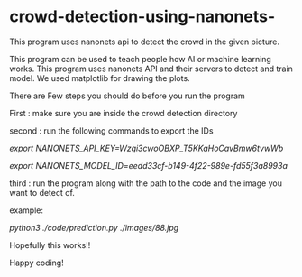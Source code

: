 # crowd-detection-using-nanonets-
This program uses nanonets api to detect the crowd in the given picture. 

This program can be used to teach people how AI or machine learning works. This program uses nanonets API and their servers to detect and train model.
We used matplotlib for drawing the plots. 

There are Few steps you should do before you run the program

First : make sure you are inside the crowd detection directory 

second : run the following commands to export the IDs

*export NANONETS_API_KEY=Wzqi3cwoOBXP_T5KKaHoCavBmw6tvwWb*

*export NANONETS_MODEL_ID=eedd33cf-b149-4f22-989e-fd55f3a8993a*
    

third : run the program along with the path to the code and the image you want to detect of.

example:

*python3 ./code/prediction.py ./images/88.jpg*


Hopefully this works!!

Happy coding!
